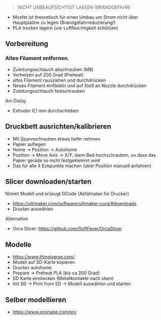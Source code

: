 
>NICHT UNBEAUFSICHTIGT LASSEN (BRANDGEFAHR)

- Mosfet ist theoretisch für einen Umbau um Strom nicht über Hauptplatine zu legen (Brandgefahrreduzierung!)
- PLA trocken lagern (vor Luftfeuchtigkeit schützen)
## Vorbereitung

### Altes Filament entfernen.

- Zuleitungsschlauch abschrauben (M8)
- Vorheizen auf 200 Grad (Preheat)
- altes Filament rausziehen und durchdrücken
- Neues Filament einfädeln und auf Stoß an Nozzle durchdrücken
- Zuleitungsschlauch festschrauben

Am Dislay
- Extruder 0,1 mm durchschieben

## Druckbett ausrichten/kalibrieren

- Mit Spannschrauben etwas tiefer nehmen
- Papier auflegen
- Home -> Position -> Autohome
- Position -> Move Axis -> X/Y, dann Bed hochschrauben, so dass das Papier gerade so nicht festgeklemmt wird
- Das für alle 4 Eckpunkte machen (über Position manuell anfahren)

## Slicer downloaden/starten

Nimmt Modell und erzeugt GCode (Abfahrplan für Drucker)
 - https://ultimaker.com/software/ultimaker-cura/#downloads
 - Drucker auswählen

Alternative
- Orca Slicer: https://github.com/SoftFever/OrcaSlicer

## Modelle
- https://www.thingiverse.com/
- Modell auf SD-Karte kopieren
- Drucker autohome
- Prepare -> Preheat PLA (bis ca 200 Grad)
- SD Karte einstecken (Metallkontakte nach oben)
- Init SD -> Print from SD -> Modell auswählen und starten

## Selber modellieren
- https://www.onshape.com/en/

